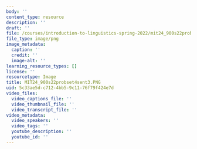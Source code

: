 ```yaml
---
body: ''
content_type: resource
description: ''
draft: ''
file: /courses/introduction-to-linguistics-spring-2022/mit24_900s22probset4sent3.png
file_type: image/png
image_metadata:
  caption: ''
  credit: ''
  image-alt: ''
learning_resource_types: []
license: ''
resourcetype: Image
title: MIT24_900s22probset4sent3.PNG
uid: 5c33ae5d-c712-4bb5-9c11-76f79f424e7d
video_files:
  video_captions_file: ''
  video_thumbnail_file: ''
  video_transcript_file: ''
video_metadata:
  video_speakers: ''
  video_tags: ''
  youtube_description: ''
  youtube_id: ''
---
```

